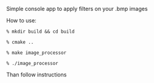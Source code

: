 Simple console app to apply filters on your .bmp images


How to use:

`% mkdir build && cd build`

`% cmake ..`

`% make image_processor`

`% ./image_processor`

Than follow instructions

